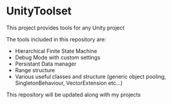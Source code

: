# UnityToolset

This project provides tools for any Unity project

The tools included in this repository are:
- Hierarchical Finite State Machine
- Debug Mode with custom settings
- Persistant Data manager
- Range structure
- Various useful classes and structure (generic object pooling, SingletonBehaviour, VectorExtension etc...)

This repository will be updated along with my projects
